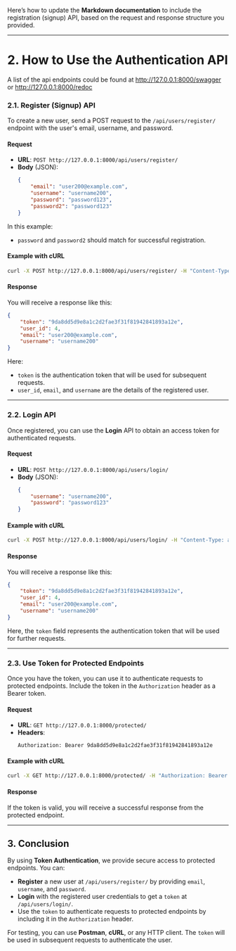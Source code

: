 Here’s how to update the **Markdown documentation** to include the registration (signup) API, based on the request and response structure you provided.

---

# **2. How to Use the Authentication API**

A list of the api endpoints could be found at http://127.0.0.1:8000/swagger or http://127.0.0.1:8000/redoc

### **2.1. Register (Signup) API**

To create a new user, send a POST request to the `/api/users/register/` endpoint with the user's email, username, and password.

#### Request

- **URL**: `POST http://127.0.0.1:8000/api/users/register/`
- **Body** (JSON):
  ```json
  {
      "email": "user200@example.com",
      "username": "username200",
      "password": "password123",
      "password2": "password123"
  }
  ```

In this example:
- `password` and `password2` should match for successful registration.

#### Example with cURL

```bash
curl -X POST http://127.0.0.1:8000/api/users/register/ -H "Content-Type: application/json" -d '{"email": "user200@example.com", "username": "username200", "password": "password123", "password2": "password123"}'
```

#### Response

You will receive a response like this:

```json
{
    "token": "9da8dd5d9e8a1c2d2fae3f31f81942841893a12e",
    "user_id": 4,
    "email": "user200@example.com",
    "username": "username200"
}
```

Here:
- `token` is the authentication token that will be used for subsequent requests.
- `user_id`, `email`, and `username` are the details of the registered user.

---

### **2.2. Login API**

Once registered, you can use the **Login** API to obtain an access token for authenticated requests.

#### Request

- **URL**: `POST http://127.0.0.1:8000/api/users/login/`
- **Body** (JSON):
  ```json
  {
      "username": "username200",
      "password": "password123"
  }
  ```

#### Example with cURL

```bash
curl -X POST http://127.0.0.1:8000/api/users/login/ -H "Content-Type: application/json" -d '{"username": "username200", "password": "password123"}'
```

#### Response

You will receive a response like this:

```json
{
    "token": "9da8dd5d9e8a1c2d2fae3f31f81942841893a12e",
    "user_id": 4,
    "email": "user200@example.com",
    "username": "username200"
}
```

Here, the `token` field represents the authentication token that will be used for further requests.

---

### **2.3. Use Token for Protected Endpoints**

Once you have the token, you can use it to authenticate requests to protected endpoints. Include the token in the `Authorization` header as a Bearer token.

#### Request

- **URL**: `GET http://127.0.0.1:8000/protected/`
- **Headers**:
  ```
  Authorization: Bearer 9da8dd5d9e8a1c2d2fae3f31f81942841893a12e
  ```

#### Example with cURL

```bash
curl -X GET http://127.0.0.1:8000/protected/ -H "Authorization: Bearer 9da8dd5d9e8a1c2d2fae3f31f81942841893a12e"
```

#### Response

If the token is valid, you will receive a successful response from the protected endpoint.

---

## **3. Conclusion**

By using **Token Authentication**, we provide secure access to protected endpoints. You can:

- **Register** a new user at `/api/users/register/` by providing `email`, `username`, and `password`.
- **Login** with the registered user credentials to get a `token` at `/api/users/login/`.
- Use the `token` to authenticate requests to protected endpoints by including it in the `Authorization` header.

For testing, you can use **Postman**, **cURL**, or any HTTP client. The `token` will be used in subsequent requests to authenticate the user.